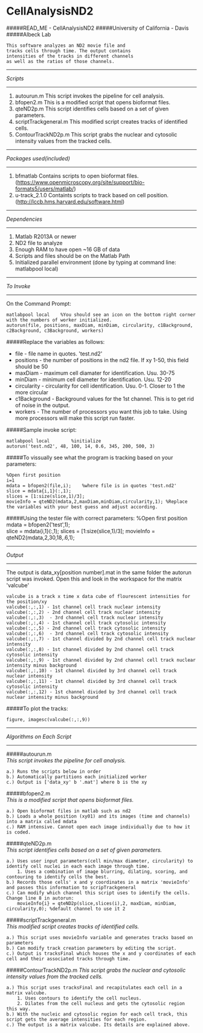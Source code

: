 CellAnalysisND2
===============

#####READ_ME - CellAnalysisND2
#####University of California - Davis
#####Albeck Lab

	This software analyzes an ND2 movie file and 	
	tracks cells through time. The output contains	
	intensities of the tracks in different channels	
	as well as the ratios of those channels.

********
*Scripts*
********
1. autourun.m		This script invokes the pipeline for cell analysis.
2. bfopen2.m		This is a modified script that opens bioformat files.
3. qteND2p.m		This script identifies cells based on a set of given parameters.
4. scriptTrackgeneral.m	This modified script creates tracks of identified cells.
5. ContourTrackND2p.m	This script grabs the nuclear and cytosolic intensity values from the tracked cells.

********
*Packages used(included)*
********
1. bfmatlab		Contains scripts to open bioformat files. (https://www.openmicroscopy.org/site/support/bio-formats5/users/matlab/)
2. u-track_2.1.0	Containts scripts to track based on cell position. (http://lccb.hms.harvard.edu/software.html)

********
*Dependencies*
********
1. Matlab R2013A or newer
2. ND2 file to analyze
3. Enough RAM to have open ~16 GB of data
4. Scripts and files should be on the Matlab Path
5. Initialized parallel environment (done by typing at command line: matlabpool local)

********
*To Invoke*
********
On the Command Prompt:

	matlabpool local	%You should see an icon on the bottom right corner with the numbers of worker initialized.
	autorun(file, positions, maxDiam, minDiam, circularity, c1Background, c2Background, c3Background, workers)

#####Replace the variables as follows:

- file - file name in quotes. 'test.nd2'
- positions - the number of positions in the nd2 file. If xy 1-50, this field should be 50
- maxDiam - maximum cell diamater for identification. Usu. 30-75
- minDiam - minimum cell diameter for identification. Usu. 12-20
- circularity - circularity for cell identification. Usu. 0-1. Closer to 1 the more circular
- c1Background - Background values for the 1st channel. This is to get rid of noise in the output.
- workers - The number of processors you want this job to take. Using more processors will make this script run faster. 

#####Sample invoke script: 

	matlabpool local		%initialize
	autorun('test.nd2', 48, 100, 14, 0.6, 345, 200, 500, 3)

#####To vissually see what the program is tracking based on your parameters:

	%Open first position
	i=1
	mdata = bfopen2(file,i);	%where file is in quotes 'test.nd2'
	slice = mdata{i,1}(:,1);
	slices = [1:size(slice,1)/3];
	movieInfo = qteND2(mdata,2,maxDiam,minDiam,circularity,1); %Replace the variables with your best guess and adjust according.
	
#####Using the tester file with correct parameters:
	%Open first position
	mdata = bfopen2('test',1);	
	slice = mdata{i,1}(:,1);
	slices = [1:size(slice,1)/3];
	movieInfo = qteND2(mdata,2,30,18,.6,1); 
	
	
********
*Output*
********

The output is data_xy[position number].mat in the same folder the autorun script was invoked.
Open this and look in the workspace for the matrix 'valcube'

	valcube is a track x time x data cube of flourescent intensities for the position/xy
	valcube(:,:,1) - 1st channel cell track nuclear intensity
	valcube(:,:,2) - 2nd channel cell track nuclear intensity
	valcube(:,:,3)	- 3rd channel cell track nuclear intensity
	valcube(:,:,4) - 1st channel cell track cytosolic intensity
	valcube(:,:,5) - 2nd channel cell track cytosolic intensity
	valcube(:,:,6)	- 3rd channel cell track cytosolic intensity
	valcube(:,:,7) - 1st channel divided by 2nd channel cell track nuclear intensity
	valcube(:,:,8) - 1st channel divided by 2nd channel cell track cytosolic intensity
	valcube(:,:,9) - 1st channel divided by 2nd channel cell track nuclear intensity minus background
	valcube(:,:,10) - 1st channel divided by 3rd channel cell track nuclear intensity
	valcube(:,:,11) - 1st channel divided by 3rd channel cell track cytosolic intensity
	valcube(:,:,12) - 1st channel divided by 3rd channel cell track nuclear intensity minus background

#####To plot the tracks:

	figure, imagesc(valcube(:,:,9))	

***************************
*Algorithms on Each Script*
***************************
#####autourun.m		
*This script invokes the pipeline for cell analysis.*

	a.) Runs the scripts below in order
	b.) Automatically partitions each initialized worker
	c.) Output is ['data_xy' b '.mat'] where b is the xy

#####bfopen2.m		
*This is a modified script that opens bioformat files.*

	a.) Open bioformat files in matlab such as nd2
	b.) Loads a whole position (xy01) and its images (time and channels) into a matrix called mdata
	c.) RAM intensive. Cannot open each image individually due to how it is coded.

#####qteND2p.m		
*This script identifies cells based on a set of given parameters.*

	a.) Uses user input parameters(cell min/max diameter, circularity) to identify cell nuclei in each each image through time.
		1. Uses a combination of image blurring, dilating, scoring, and contouring to identify cells the best.
	b.) Records those cells' x and y coordinates in a matrix 'movieInfo' and passes this information to scripTrackgeneral
	c.) Can modify which channel this script uses to identify the cells. Change line 8 in autorun:
		movieInfo{i} = qteND2p(slice,slices(i),2, maxDiam, minDiam, circularity,0); %default channel to use it 2

#####scriptTrackgeneral.m	
*This modified script creates tracks of identified cells.*

	a.) This script uses movieInfo variable and generates tracks based on parameters
	b.) Can modify track creation parameters by editing the script.
	c.) Output is tracksFinal which houses the x and y coordinates of each cell and their associated tracks through time.

#####ContourTrackND2p.m	
*This script grabs the nuclear and cytosolic intensity values from the tracked cells.*

	a.) This script uses tracksFinal and recapitulates each cell in a matrix valcube.
		1. Uses contours to identify the cell nucleus.
		2. Dilates from the cell nucleus and gets the cytosolic region this way.
	b.) With the nucleic and cytosolic region for each cell track, this script gets the average intensities for each region.
	c.) The output is a matrix valcube. Its details are explained above.

